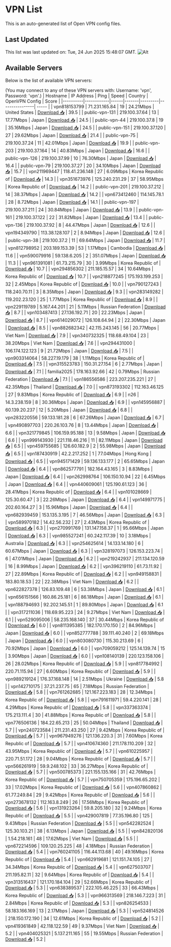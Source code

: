 # VPN List

This is an auto-generated list of Open VPN config files.

## Last Updated

This list was last updated on: Tue, 24 Jun 2025 15:48:07 GMT.
![Alt](https://repobeats.axiom.co/api/embed/186b98318ef1479477931607c1ad7d823f12451f.svg "Repobeats analytics image")

## Available Servers

Below is the list of available VPN servers:

(You may connect to any of these VPN servers with: Username: 'vpn', Password: 'vpn'.)
| Hostname | IP Address | Ping | Speed | Country | OpenVPN Config | Score |
|----------|------------|------|-------|---------|----------------| ----- |
| vpn818153799 | 71.231.165.84 | 19 | 24.21Mbps | United States | [Download 📥](./configs/server_0_US.ovpn) | 39.5 |
| public-vpn-131 | 219.100.37.64 | 13 | 17.77Mbps | Japan | [Download 📥](./configs/server_1_JP.ovpn) | 24.5 |
| public-vpn-44 | 219.100.37.8 | 19 | 35.16Mbps | Japan | [Download 📥](./configs/server_2_JP.ovpn) | 24.5 |
| public-vpn-151 | 219.100.37.120 | 27 | 29.62Mbps | Japan | [Download 📥](./configs/server_3_JP.ovpn) | 21.4 |
| public-vpn-75 | 219.100.37.24 | 11 | 42.01Mbps | Japan | [Download 📥](./configs/server_4_JP.ovpn) | 19.9 |
| public-vpn-203 | 219.100.37.164 | 14 | 40.83Mbps | Japan | [Download 📥](./configs/server_5_JP.ovpn) | 16.6 |
| public-vpn-126 | 219.100.37.99 | 10 | 76.30Mbps | Japan | [Download 📥](./configs/server_6_JP.ovpn) | 16.4 |
| public-vpn-79 | 219.100.37.27 | 20 | 34.10Mbps | Japan | [Download 📥](./configs/server_7_JP.ovpn) | 15.7 |
| vpn211969447 | 118.41.236.148 | 27 | 6.09Mbps | Korea Republic of | [Download 📥](./configs/server_8_KR.ovpn) | 14.3 |
| vpn351673976 | 125.240.231.29 | 37 | 58.95Mbps | Korea Republic of | [Download 📥](./configs/server_9_KR.ovpn) | 14.2 |
| public-vpn-201 | 219.100.37.212 | 14 | 38.37Mbps | Japan | [Download 📥](./configs/server_10_JP.ovpn) | 14.2 |
| vpn673412460 | 114.145.78.1 | 28 | 8.72Mbps | Japan | [Download 📥](./configs/server_11_JP.ovpn) | 14.1 |
| public-vpn-197 | 219.100.37.211 | 24 | 30.84Mbps | Japan | [Download 📥](./configs/server_12_JP.ovpn) | 13.9 |
| public-vpn-161 | 219.100.37.122 | 22 | 31.82Mbps | Japan | [Download 📥](./configs/server_13_JP.ovpn) | 13.4 |
| public-vpn-136 | 219.100.37.92 | 8 | 44.47Mbps | Japan | [Download 📥](./configs/server_14_JP.ovpn) | 12.6 |
| vpn194349790 | 113.38.128.107 | 2 | 8.94Mbps | Japan | [Download 📥](./configs/server_15_JP.ovpn) | 12.6 |
| public-vpn-38 | 219.100.37.2 | 11 | 69.64Mbps | Japan | [Download 📥](./configs/server_16_JP.ovpn) | 11.7 |
| vpn812798952 | 203.189.153.39 | 53 | 1.17Mbps | Cambodia | [Download 📥](./configs/server_17_KH.ovpn) | 11.6 |
| vpn590079916 | 59.138.6.205 | 2 | 351.07Mbps | Japan | [Download 📥](./configs/server_18_JP.ovpn) | 11.3 |
| vpn961391081 | 61.73.215.79 | 30 | 3.99Mbps | Korea Republic of | [Download 📥](./configs/server_19_KR.ovpn) | 10.7 |
| vpn294856302 | 211.185.15.57 | 34 | 10.64Mbps | Korea Republic of | [Download 📥](./configs/server_20_KR.ovpn) | 10.7 |
| vpn218877245 | 175.193.199.253 | 32 | 2.45Mbps | Korea Republic of | [Download 📥](./configs/server_21_KR.ovpn) | 10.0 |
| vpn790127243 | 118.240.70.11 | 3 | 8.35Mbps | Japan | [Download 📥](./configs/server_22_JP.ovpn) | 9.3 |
| vpn283149282 | 119.202.23.120 | 25 | 1.77Mbps | Korea Republic of | [Download 📥](./configs/server_23_KR.ovpn) | 8.9 |
| vpn229119789 | 5.167.44.201 | 21 | 5.11Mbps | Russian Federation | [Download 📥](./configs/server_24_RU.ovpn) | 8.7 |
| vpn103487413 | 27.136.192.71 | 20 | 22.23Mbps | Japan | [Download 📥](./configs/server_25_JP.ovpn) | 8.7 |
| vpn614029072 | 126.108.64.94 | 2 | 22.30Mbps | Japan | [Download 📥](./configs/server_26_JP.ovpn) | 8.5 |
| vpn882682342 | 42.115.243.145 | 56 | 20.77Mbps | Viet Nam | [Download 📥](./configs/server_27_VN.ovpn) | 7.9 |
| vpn340732325 | 118.68.49.104 | 23 | 38.20Mbps | Viet Nam | [Download 📥](./configs/server_28_VN.ovpn) | 7.6 |
| vpn294431000 | 106.174.122.123 | 9 | 21.72Mbps | Japan | [Download 📥](./configs/server_29_JP.ovpn) | 7.5 |
| vpn903314064 | 58.227.19.179 | 38 | 1.11Mbps | Korea Republic of | [Download 📥](./configs/server_30_KR.ovpn) | 7.5 |
| vpn315523783 | 150.31.27.154 | 6 | 2.77Mbps | Japan | [Download 📥](./configs/server_31_JP.ovpn) | 7.1 |
| familia2025 | 178.163.92.66 | 42 | 0.79Mbps | Russian Federation | [Download 📥](./configs/server_32_RU.ovpn) | 7.1 |
| vpn186556586 | 223.207.235.221 | 27 | 42.35Mbps | Thailand | [Download 📥](./configs/server_33_TH.ovpn) | 7.0 |
| vpn873193302 | 112.163.46.125 | 27 | 9.83Mbps | Korea Republic of | [Download 📥](./configs/server_34_KR.ovpn) | 6.9 |
| n26 | 14.3.238.159 | 8 | 30.36Mbps | Japan | [Download 📥](./configs/server_35_JP.ovpn) | 6.9 |
| vpn145956887 | 60.139.20.237 | 12 | 5.20Mbps | Japan | [Download 📥](./configs/server_36_JP.ovpn) | 6.8 |
| vpn283220556 | 59.133.181.28 | 6 | 67.26Mbps | Japan | [Download 📥](./configs/server_37_JP.ovpn) | 6.7 |
| vpn490897703 | 220.26.103.76 | 8 | 13.44Mbps | Japan | [Download 📥](./configs/server_38_JP.ovpn) | 6.6 |
| vpn321779845 | 106.159.95.188 | 13 | 9.58Mbps | Japan | [Download 📥](./configs/server_39_JP.ovpn) | 6.6 |
| vpn999143930 | 221.118.46.216 | 11 | 82.11Mbps | Japan | [Download 📥](./configs/server_40_JP.ovpn) | 6.5 |
| vpn459755685 | 126.60.182.9 | 2 | 55.98Mbps | Japan | [Download 📥](./configs/server_41_JP.ovpn) | 6.5 |
| vpn187430919 | 42.2.217.252 | 1 | 77.04Mbps | Hong Kong | [Download 📥](./configs/server_42_HK.ovpn) | 6.5 |
| vpn945171429 | 59.136.133.177 | 2 | 65.65Mbps | Japan | [Download 📥](./configs/server_43_JP.ovpn) | 6.4 |
| vpn862577791 | 182.164.43.165 | 3 | 8.83Mbps | Japan | [Download 📥](./configs/server_44_JP.ovpn) | 6.4 |
| vpn262998764 | 106.150.10.94 | 22 | 6.45Mbps | Japan | [Download 📥](./configs/server_45_JP.ovpn) | 6.4 |
| vpn440609061 | 125.190.61.123 | 36 | 28.41Mbps | Korea Republic of | [Download 📥](./configs/server_46_KR.ovpn) | 6.4 |
| vpn101028669 | 125.30.60.47 | 3 | 22.26Mbps | Japan | [Download 📥](./configs/server_47_JP.ovpn) | 6.4 |
| vpn149971775 | 202.60.164.27 | 3 | 15.96Mbps | Japan | [Download 📥](./configs/server_48_JP.ovpn) | 6.4 |
| vpn682939459 | 153.135.3.195 | 7 | 46.56Mbps | Japan | [Download 📥](./configs/server_49_JP.ovpn) | 6.3 |
| vpn589970182 | 14.42.56.232 | 27 | 2.43Mbps | Korea Republic of | [Download 📥](./configs/server_50_KR.ovpn) | 6.3 |
| vpn270991769 | 131.147.158.37 | 1 | 95.66Mbps | Japan | [Download 📥](./configs/server_51_JP.ovpn) | 6.3 |
| vpn985527241 | 60.242.117.39 | 10 | 3.18Mbps | Australia | [Download 📥](./configs/server_52_AU.ovpn) | 6.3 |
| vpn254625614 | 14.133.14.180 | 6 | 60.67Mbps | Japan | [Download 📥](./configs/server_53_JP.ovpn) | 6.3 |
| vpn328197073 | 126.153.223.74 | 6 | 47.01Mbps | Japan | [Download 📥](./configs/server_54_JP.ovpn) | 6.2 |
| vpn219242937 | 211.134.120.59 | 16 | 8.99Mbps | Japan | [Download 📥](./configs/server_55_JP.ovpn) | 6.2 |
| vpn396219110 | 61.73.11.92 | 27 | 22.89Mbps | Korea Republic of | [Download 📥](./configs/server_56_KR.ovpn) | 6.2 |
| vpn949158831 | 183.80.18.53 | 22 | 22.38Mbps | Viet Nam | [Download 📥](./configs/server_57_VN.ovpn) | 6.2 |
| vpn622827378 | 126.83.109.48 | 6 | 53.38Mbps | Japan | [Download 📥](./configs/server_58_JP.ovpn) | 6.1 |
| vpn656151566 | 160.86.25.181 | 6 | 86.18Mbps | Japan | [Download 📥](./configs/server_59_JP.ovpn) | 6.1 |
| vpn188794693 | 92.202.145.51 | 1 | 89.80Mbps | Japan | [Download 📥](./configs/server_60_JP.ovpn) | 6.1 |
| vpn317211036 | 118.69.95.223 | 24 | 9.27Mbps | Viet Nam | [Download 📥](./configs/server_61_VN.ovpn) | 6.1 |
| vpn529095006 | 58.235.168.140 | 37 | 30.44Mbps | Korea Republic of | [Download 📥](./configs/server_62_KR.ovpn) | 6.0 |
| vpn811395385 | 182.170.170.150 | 2 | 84.96Mbps | Japan | [Download 📥](./configs/server_63_JP.ovpn) | 6.0 |
| vpn852777788 | 39.111.40.240 | 2 | 69.18Mbps | Japan | [Download 📥](./configs/server_64_JP.ovpn) | 6.0 |
| vpn803080730 | 115.30.213.69 | 6 | 70.92Mbps | Japan | [Download 📥](./configs/server_65_JP.ovpn) | 6.0 |
| vpn709059212 | 125.14.139.74 | 15 | 3.90Mbps | Japan | [Download 📥](./configs/server_66_JP.ovpn) | 6.0 |
| vpn108140139 | 220.123.158.106 | 26 | 28.02Mbps | Korea Republic of | [Download 📥](./configs/server_67_KR.ovpn) | 5.9 |
| vpn817784992 | 220.71.115.94 | 27 | 6.60Mbps | Korea Republic of | [Download 📥](./configs/server_68_KR.ovpn) | 5.9 |
| vpn989219124 | 176.37.168.148 | 14 | 2.51Mbps | Ukraine | [Download 📥](./configs/server_69_UA.ovpn) | 5.8 |
| vpn142710175 | 37.21.237.75 | 65 | 7.18Mbps | Russian Federation | [Download 📥](./configs/server_70_RU.ovpn) | 5.8 |
| vpn761262685 | 121.167.223.183 | 28 | 12.34Mbps | Korea Republic of | [Download 📥](./configs/server_71_KR.ovpn) | 5.8 |
| vpn791611971 | 59.4.220.141 | 28 | 4.29Mbps | Korea Republic of | [Download 📥](./configs/server_72_KR.ovpn) | 5.8 |
| vpn337363374 | 175.213.111.4 | 30 | 41.88Mbps | Korea Republic of | [Download 📥](./configs/server_73_KR.ovpn) | 5.8 |
| vpn776506136 | 184.22.65.213 | 25 | 50.04Mbps | Thailand | [Download 📥](./configs/server_74_TH.ovpn) | 5.7 |
| vpn240723584 | 211.231.43.250 | 27 | 9.42Mbps | Korea Republic of | [Download 📥](./configs/server_75_KR.ovpn) | 5.7 |
| vpn967949276 | 121.136.220.3 | 31 | 7.60Mbps | Korea Republic of | [Download 📥](./configs/server_76_KR.ovpn) | 5.7 |
| vpn410674360 | 211.178.110.209 | 32 | 43.95Mbps | Korea Republic of | [Download 📥](./configs/server_77_KR.ovpn) | 5.7 |
| vpn610225957 | 220.71.51.172 | 28 | 9.04Mbps | Korea Republic of | [Download 📥](./configs/server_78_KR.ovpn) | 5.7 |
| vpn566261919 | 59.9.248.102 | 33 | 36.27Mbps | Korea Republic of | [Download 📥](./configs/server_79_KR.ovpn) | 5.7 |
| vpn500785373 | 221.155.135.166 | 31 | 42.76Mbps | Korea Republic of | [Download 📥](./configs/server_80_KR.ovpn) | 5.7 |
| vpn750705359 | 175.196.65.202 | 33 | 17.02Mbps | Korea Republic of | [Download 📥](./configs/server_81_KR.ovpn) | 5.6 |
| vpn407860862 | 61.77.249.84 | 29 | 9.42Mbps | Korea Republic of | [Download 📥](./configs/server_82_KR.ovpn) | 5.6 |
| vpn273678132 | 112.163.8.249 | 26 | 17.56Mbps | Korea Republic of | [Download 📥](./configs/server_83_KR.ovpn) | 5.6 |
| vpn131923264 | 59.8.205.180 | 32 | 9.24Mbps | Korea Republic of | [Download 📥](./configs/server_84_KR.ovpn) | 5.5 |
| vpn429007819 | 77.35.196.80 | 125 | 9.43Mbps | Russian Federation | [Download 📥](./configs/server_85_RU.ovpn) | 5.5 |
| vpn542282524 | 125.30.103.21 | 38 | 6.13Mbps | Japan | [Download 📥](./configs/server_86_JP.ovpn) | 5.5 |
| vpn842820136 | 1.54.218.161 | 48 | 17.62Mbps | Viet Nam | [Download 📥](./configs/server_87_VN.ovpn) | 5.5 |
| vpn672214596 | 109.120.25.225 | 48 | 4.18Mbps | Russian Federation | [Download 📥](./configs/server_88_RU.ovpn) | 5.4 |
| vpn760241105 | 116.44.113.68 | 40 | 49.16Mbps | Korea Republic of | [Download 📥](./configs/server_89_KR.ovpn) | 5.4 |
| vpn662919681 | 121.151.74.105 | 27 | 34.34Mbps | Korea Republic of | [Download 📥](./configs/server_90_KR.ovpn) | 5.4 |
| vpn627503707 | 211.195.82.11 | 32 | 9.64Mbps | Korea Republic of | [Download 📥](./configs/server_91_KR.ovpn) | 5.4 |
| vpn313516437 | 121.170.184.104 | 29 | 52.66Mbps | Korea Republic of | [Download 📥](./configs/server_92_KR.ovpn) | 5.3 |
| vpn638389537 | 222.105.46.225 | 33 | 66.43Mbps | Korea Republic of | [Download 📥](./configs/server_93_KR.ovpn) | 5.3 |
| vpn966313569 | 218.146.7.223 | 31 | 2.84Mbps | Korea Republic of | [Download 📥](./configs/server_94_KR.ovpn) | 5.3 |
| vpn826254533 | 58.183.166.169 | 13 | 2.17Mbps | Japan | [Download 📥](./configs/server_95_JP.ovpn) | 5.3 |
| vpn524814526 | 218.150.172.190 | 34 | 12.61Mbps | Korea Republic of | [Download 📥](./configs/server_96_KR.ovpn) | 5.2 |
| vpn419361849 | 42.118.122.59 | 49 | 9.37Mbps | Viet Nam | [Download 📥](./configs/server_97_VN.ovpn) | 5.2 |
| vpn404025321 | 5.137.211.165 | 55 | 19.55Mbps | Russian Federation | [Download 📥](./configs/server_98_RU.ovpn) | 5.2 |
